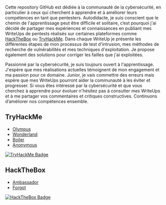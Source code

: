 Cette repository GitHub est dédiée à la communauté de la cybersécurité, en particulier à ceux qui cherchent à apprendre et à améliorer leurs compétences en tant que pentesters. Autodidacte, je suis conscient que le chemin de l'apprentissage peut être difficile et solitaire, c‘est pourquoi j'ai décidé de partager mes expériences et connaissances en publiant mes WriteUps de pentests réalisés sur certaines plateformes comme [HackTheBox](https://www.hackthebox.com/) ou [TryHackMe](https://tryhackme.com/). 
Dans chaque WriteUp je présente les différentes étapes de mon processus de test d'intrusion, mes méthodes de recherche de vulnérabilités et mes techniques d'exploitation. Je propose également des solutions pour corriger les failles que j'ai exploitées.

Passionné par la cybersécurité, je suis toujours ouvert à l'apprentissage. J'espère que mes réalisations actuelles témoignent de mon engagement et ma passion pour ce domaine. Junior, je vais commettre des erreurs mais espère que mes WriteUps pourront aider la communauté à les éviter et progresser.
Si vous êtes intéressé par la cybersécurité et que vous cherchez à apprendre pour évoluer n'hésitez pas à consulter mes WriteUps et à me partager vos commentaires et critiques constructives. Continuons d’améliorer nos compétences ensemble.

## TryHackMe 
  - [Olympus](https://github.com/RawMain121/writeups/blob/main/tryHackMe/room/Olympus/Olympus.md)
  - [Wonderland](https://github.com/RawMain121/writeups/blob/main/tryHackMe/room/Wonderland/Wonderland.md)
  - [Boiler](https://github.com/RawMain121/writeups/blob/main/tryHackMe/room/Boiler/Boiler.md)
  - [Anonymous](https://github.com/RawMain121/writeups/blob/main/tryHackMe/room/Anonymous/README.md)
   
  <a href="https://tryhackme.com/p/RawMain"><img src="https://tryhackme-badges.s3.amazonaws.com/RawMain.png" alt="TryHackMe Badge"></a>

## HackTheBox 
  - [Ambassador](https://github.com/RawMain121/writeups/blob/main/HackTheBox/ambassador/ambassador.md)
  - [Forgot](https://github.com/RawMain121/writeups/blob/main/HackTheBox/Forgot/README.md)
  
  <a href="https://app.hackthebox.com/profile/38688"><img src="https://www.hackthebox.eu/badge/image/38688" alt="HackTheBox Badge"></a>
